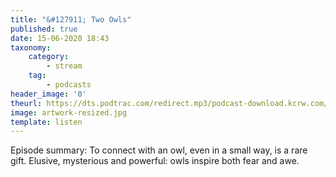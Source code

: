 ```yaml
---
title: "&#127911; Two Owls"
published: true
date: 15-06-2020 18:43
taxonomy:
    category:
        - stream
    tag:
        - podcasts
header_image: '0'
theurl: https://dts.podtrac.com/redirect.mp3/podcast-download.kcrw.com/kcrw/audio/podcast/etc/nw/KCRW-nocturne-owls_nighttime_night_fear_darkness-200609.mp3
image: artwork-resized.jpg
template: listen
--- 
```

Episode summary: To connect with an owl, even in a small way, is a rare gift. Elusive, mysterious and powerful: owls inspire both fear and awe.
